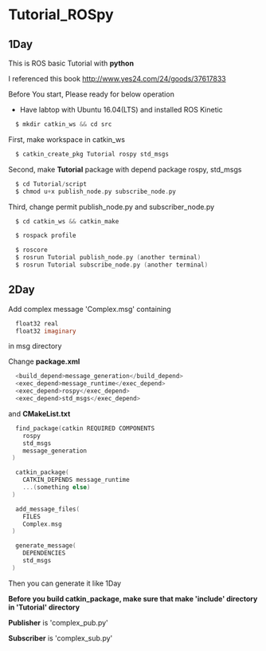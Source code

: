 # Tutorial_ROSpy

## 1Day

This is ROS basic Tutorial with **python** 

I referenced this book http://www.yes24.com/24/goods/37617833

Before You start, Please ready for below operation

- Have labtop with Ubuntu 16.04(LTS) and installed ROS Kinetic 

``` c
  $ mkdir catkin_ws && cd src
```

First, make workspace in catkin_ws

``` c
  $ catkin_create_pkg Tutorial rospy std_msgs
```

Second, make **Tutorial** package with depend package rospy, std_msgs 

``` c
  $ cd Tutorial/script
  $ chmod u+x publish_node.py subscribe_node.py
```

Third, change permit publish_node.py and subscriber_node.py

``` c
  $ cd catkin_ws && catkin_make
```

``` c
  $ rospack profile
```

``` c
  $ roscore
  $ rosrun Tutorial publish_node.py (another terminal)
  $ rosrun Tutorial subscribe_node.py (another terminal)
```
## 2Day

Add complex message 'Complex.msg' containing

``` c
  float32 real
  float32 imaginary
```

in msg directory

Change **package.xml**

``` c
  <build_depend>message_generation</build_depend>
  <exec_depend>message_runtime</exec_depend>
  <exec_depend>rospy</exec_depend>
  <exec_depend>std_msgs</exec_depend>
```

and **CMakeList.txt**
``` c
  find_package(catkin REQUIRED COMPONENTS
    rospy
    std_msgs
    message_generation
 )
```

``` c
  catkin_package(
    CATKIN_DEPENDS message_runtime
    ...(something else)
 )
```

``` c
  add_message_files(
    FILES
    Complex.msg
 )
```


``` c
  generate_message(
    DEPENDENCIES
    std_msgs
 )
```

Then you can generate it like 1Day

**Before you build catkin_package, make sure that make 'include' directory in 'Tutorial' directory**

**Publisher** is 'complex_pub.py'

**Subscriber** is 'complex_sub.py'
